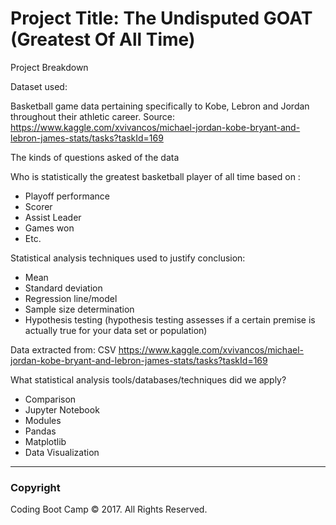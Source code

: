 # Project Title: The Undisputed GOAT (Greatest Of All Time)

Project Breakdown

Dataset used:

Basketball game data pertaining specifically to Kobe, Lebron and Jordan throughout their athletic career.
Source: https://www.kaggle.com/xvivancos/michael-jordan-kobe-bryant-and-lebron-james-stats/tasks?taskId=169

The kinds of questions asked of the data

Who is statistically the greatest basketball player of all time based on :
* Playoff performance
* Scorer
* Assist Leader
* Games won
* Etc.

Statistical analysis techniques used to justify conclusion:

* Mean
* Standard deviation
* Regression line/model
* Sample size determination
* Hypothesis testing (hypothesis testing assesses if a certain premise is actually true for your data set or population)

Data extracted from:
CSV
https://www.kaggle.com/xvivancos/michael-jordan-kobe-bryant-and-lebron-james-stats/tasks?taskId=169

What statistical analysis tools/databases/techniques did we apply?

* Comparison
* Jupyter Notebook
* Modules
* Pandas
* Matplotlib
* Data Visualization


- - -

### Copyright

Coding Boot Camp © 2017. All Rights Reserved.

